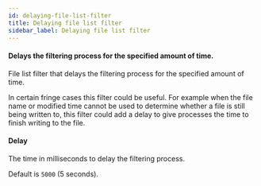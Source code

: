 ```yaml
---
id: delaying-file-list-filter
title: Delaying file list filter
sidebar_label: Delaying file list filter
---
```

#### Delays the filtering process for the specified amount of time.
File list filter that delays the filtering process for the specified amount of time.

In certain fringe cases this filter could be useful. For example when the file name or modified time cannot be used to determine whether a file is still being written to, this filter could add a delay to give processes the time to finish writing to the file.

#### Delay
The time in milliseconds to delay the filtering process.

Default is <code>5000</code> (5 seconds).

